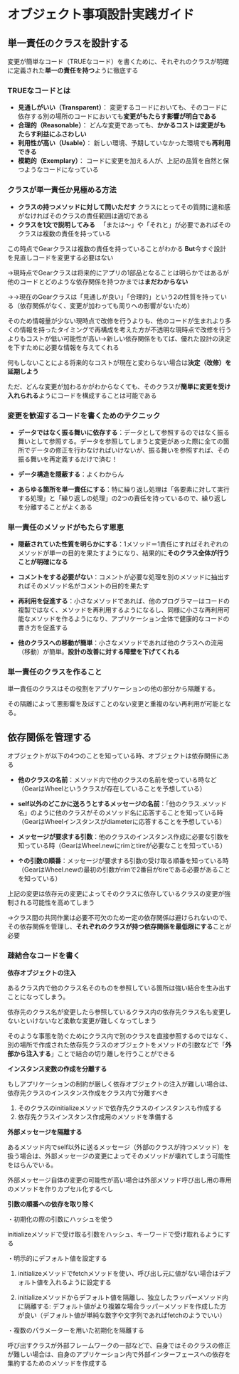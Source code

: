 # オブジェクト事項設計実践ガイド
## 単一責任のクラスを設計する
変更が簡単なコード（TRUEなコード）を書くために、それぞれのクラスが明確に定義された**単一の責任を持つ**ように徹底する

### TRUEなコードとは
- **見通しがいい（Transparent）**：
  変更するコードにおいても、そのコードに依存する別の場所のコードにおいても**変更がもたらす影響が明白である**
- **合理的（Reasonable）**：
  どんな変更であっても、**かかるコストは変更がもたらす利益にふさわしい**
- **利用性が高い（Usable）**：
  新しい環境、予期していなかった環境でも**再利用できる**
- **模範的（Exemplary）**：
  コードに変更を加える人が、上記の品質を自然と保つようなコードになっている

### クラスが単一責任か見極める方法
- **クラスの持つメソッドに対して問いただす**
  クラスにとってその質問に違和感がなければそのクラスの責任範囲は適切である
- **クラスを1文で説明してみる**
　「または〜」や「それと」が必要であればそのクラスは複数の責任を持っている

この時点でGearクラスは複数の責任を持っていることがわかる
**But**今すぐ設計を見直しコードを変更する必要はない

→現時点でGearクラスは将来的にアプリの1部品となることは明らかではあるが他のコードとどのような依存関係を持つかまでは**まだわからない**

→→現在のGearクラスは「見通しが良い」「合理的」という2の性質を持っている（依存関係がなく、変更が加わっても周りへの影響がないため）

そのため情報量が少ない現時点で改修を行うよりも、他のコードが生まれより多くの情報を持ったタイミングで再構成を考えた方が不透明な現時点で改修を行うよりもコストが低い可能性が高い→新しい依存関係をもてば、優れた設計の決定を下すために必要な情報を与えてくれる

何もしないことによる将来的なコストが現在と変わらない場合は**決定（改修）を延期しよう**

ただ、どんな変更が加わるかがわからなくても、そのクラスが**簡単に変更を受け入れられる**ようにコードを構成することは可能である

### 変更を歓迎するコードを書くためのテクニック
- **データではなく振る舞いに依存する**：データとして参照するのではなく振る舞いとして参照する。データを参照してしまうと変更があった際に全ての箇所でデータの修正を行わなければいけないが、振る舞いを参照すれば、その振る舞いを再定義するだけで済む！

- **データ構造を隠蔽する**：よくわからん

- **あらゆる箇所を単一責任にする**：特に繰り返し処理は「各要素に対して実行する処理」と「繰り返しの処理」の2つの責任を持っているので、繰り返しを分離することがよくある

### 単一責任のメソッドがもたらす恩恵
- **隠蔽されていた性質を明らかにする**：1メソッド＝1責任にすればそれぞれのメソッドが単一の目的を果たすようになり、結果的に**そのクラス全体が行うことが明確になる**

- **コメントをする必要がない**：コメントが必要な処理を別のメソッドに抽出すればそのメソッド名がコメントの目的を果たす

- **再利用を促進する**：小さなメソッドであれば、他のプログラマーはコードの複製ではなく、メソッドを再利用するようになるし、同様に小さな再利用可能なメソッドを作るようになり、アプリケーション全体で健康的なコードの書き方を促進する

- **他のクラスへの移動が簡単**：小さなメソッドであれば他のクラスへの流用（移動）が簡単。**設計の改善に対する障壁を下げてくれる**

### 単一責任のクラスを作ること

単一責任のクラスはその役割をアプリケーションの他の部分から隔離する。

その隔離によって悪影響を及ぼすことのない変更と重複のない再利用が可能となる。


## 依存関係を管理する

オブジェクトが以下の4つのことを知っている時、オブジェクトは依存関係にある

- **他のクラスの名前**：メソッド内で他のクラスの名前を使っている時など（GearはWheelというクラスが存在していることを予想している）

- **self以外のどこかに送ろうとするメッセージの名前**：「他のクラス.メソッド名」のように他のクラスがそのメソッド名に応答することを知っている時（GearはWheelインスタンスがdiameterに応答することを予想している）

- **メッセージが要求する引数**：他のクラスのインスタンス作成に必要な引数を知っている時（GearはWheel.newにrimとtireが必要なことを知っている）

- **↑の引数の順番**：メッセージが要求する引数の受け取る順番を知っている時（GearはWheel.newの最初の引数がrimで2番目がtireである必要があることを知っている）

上記の変更は依存元の変更によってそのクラスに依存しているクラスの変更が強制される可能性を高めてしまう

→クラス間の共同作業は必要不可欠のため一定の依存関係は避けられないので、その依存関係を管理し、**それぞれのクラスが持つ依存関係を最低限にする**ことが必要

### 疎結合なコードを書く
**依存オブジェクトの注入**

あるクラス内で他のクラス名そのものを参照している箇所は強い結合を生み出すことになってしまう。

依存先のクラス名が変更したら参照しているクラス内の依存先クラス名も変更しないといけないなど柔軟な変更が難しくなってしまう

そのような事態を防ぐためにクラス内で別のクラスを直接参照するのではなく、別の場所で作成された依存先クラスのオブジェクトをメソッドの引数などで「**外部から注入する**」ことで結合の切り離しを行うことができる

**インスタンス変数の作成を分離する**

もしアプリケーションの制約が厳しく依存オブジェクトの注入が難しい場合は、依存先クラスのインスタンス作成をクラス内で分離すべき

1. そのクラスのinitializeメソッドで依存先クラスのインスタンスも作成する
2. 依存先クラスインスタンス作成用のメソッドを準備する

**外部メッセージを隔離する**

あるメソッド内でself以外に送るメッセージ（外部のクラスが持つメソッド）を扱う場合は、外部メッセージの変更によってそのメソッドが壊れてしまう可能性をはらんでいる。

外部メッセージ自体の変更の可能性が高い場合は外部メソッド呼び出し用の専用のメソッドを作りカプセル化するべし

**引数の順番への依存を取り除く**

・初期化の際の引数にハッシュを使う

initializeメソッドで受け取る引数をハッシュ、キーワードで受け取れるようにする

・明示的にデフォルト値を設定する

1. initializeメソッドでfetchメソッドを使い、呼び出し元に値がない場合はデフォルト値を入れるように設定する

2. initializeメソッドからデフォルト値を隔離し、独立したラッパーメソッド内に隔離する:
デフォルト値がより複雑な場合ラッパーメソッドを作成した方が良い（デフォルト値が単純な数字や文字列であればfetchのようでいい）

・複数のパラメーターを用いた初期化を隔離する

呼び出すクラスが外部フレームワークの一部などで、自身ではそのクラスの修正が難しい場合は、自身のアプリケーション内で外部インターフェースへの依存を集約するためのメソッドを作成する
